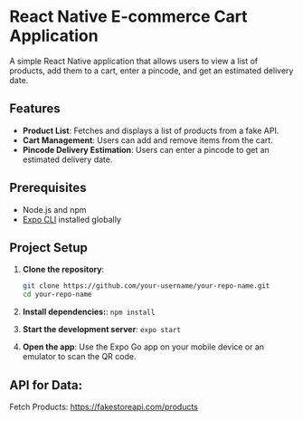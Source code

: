 # React Native E-commerce Cart Application

A simple React Native application that allows users to view a list of products, add them to a cart, enter a pincode, and get an estimated delivery date.

## Features
- **Product List**: Fetches and displays a list of products from a fake API.
- **Cart Management**: Users can add and remove items from the cart.
- **Pincode Delivery Estimation**: Users can enter a pincode to get an estimated delivery date.

## Prerequisites
- Node.js and npm
- [Expo CLI](https://docs.expo.dev/get-started/installation/) installed globally

## Project Setup

1. **Clone the repository**:
   ```bash
   git clone https://github.com/your-username/your-repo-name.git
   cd your-repo-name

2. **Install dependencies:**:
   ```npm install```

3. **Start the development server**:
   ```expo start```

4. **Open the app**:
   Use the Expo Go app on your mobile device or an emulator to scan the QR code.

## API for Data:
   Fetch Products: https://fakestoreapi.com/products
